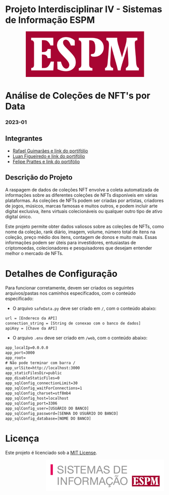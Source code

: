 # Projeto Interdisciplinar IV - Sistemas de Informação ESPM

<p align="center">
    <a href="https://www.espm.br/cursos-de-graduacao/sistemas-de-informacao/"><img src="https://raw.githubusercontent.com/tech-espm/misc-template/main/logo.png" alt="Sistemas de Informação ESPM" style="width: 375px;"/></a>
</p>

# Análise de Coleções de NFT's por Data

### 2023-01

## Integrantes

- [Rafael Guimarães e link do portifólio](https://github.com/Raf-Guim)
- [Luan Figueiredo e link do portifólio](https://github.com/LuanFig)
- [Felipe Prattes e link do portifólio](https://github.com/pratesfelipe)

## Descrição do Projeto

A raspagem de dados de coleções NFT envolve a coleta automatizada de informações sobre as diferentes coleções de NFTs disponíveis em várias plataformas. As coleções de NFTs podem ser criadas por artistas, criadores de jogos, músicos, marcas famosas e muitos outros, e podem incluir arte digital exclusiva, itens virtuais colecionáveis ​​ou qualquer outro tipo de ativo digital único.

Este projeto permite obter dados valiosos sobre as coleções de NFTs, como nome da coleção, rank diário, imagem, volume, número total de itens na coleção, preço médio dos itens, contagem de donos e muito mais. Essas informações podem ser úteis para investidores, entusiastas de criptomoedas, colecionadores e pesquisadores que desejam entender melhor o mercado de NFTs.

# Detalhes de Configuração

Para funcionar corretamente, devem ser criados os seguintes arquivos/pastas nos caminhos especificados, com o conteúdo especificado:

- O arquivo `safeData.py` deve ser criado em `/`, com o conteúdo abaixo:

```
url = [Endereco da API]
connection_string = [String de conexao com o banco de dados]
apiKey = [Chave da API]
```

- O arquivo `.env` deve ser criado em `/web`, com o conteúdo abaixo:

```
app_localIp=0.0.0.0
app_port=3000
app_root=
# Não pode terminar com barra /
app_urlSite=http://localhost:3000
app_staticFilesDir=public
app_disableStaticFiles=0
app_sqlConfig_connectionLimit=30
app_sqlConfig_waitForConnections=1
app_sqlConfig_charset=utf8mb4
app_sqlConfig_host=localhost
app_sqlConfig_port=3306
app_sqlConfig_user=[USUÁRIO DO BANCO]
app_sqlConfig_password=[SENHA DO USUÁRIO DO BANCO]
app_sqlConfig_database=[NOME DO BANCO]
```

# Licença

Este projeto é licenciado sob a [MIT License](https://github.com/tech-espm/misc-template/blob/main/LICENSE).

<p align="right">
    <a href="https://www.espm.br/cursos-de-graduacao/sistemas-de-informacao/"><img src="https://raw.githubusercontent.com/tech-espm/misc-template/main/logo-si-512.png" alt="Sistemas de Informação ESPM" style="width: 375px;"/></a>
</p>
